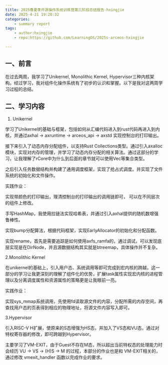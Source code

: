 ```yaml
---
title: 2025春夏季开源操作系统训练营第三阶段总结报告-hxingjie
date: 2025-4-21 19:20:32
categories:
    - summary report
tags:
    - author:hxingjie
    - repo:https://github.com/LearningOS/2025s-arceos-hxingjie

---
```



## 一、前言

在过去两周，我学习了Unikernel, Monolithic Kernel, Hypervisor三种内核架构。经过学习，我对组件化操作系统有了初步的认识和掌握。以下是我对这两周学习过程的总结。




## 二、学习内容

1. Unikernel

学习了Unikernel的基础与框架，包括如何从汇编代码进入到rust代码再进入到内核，并通过axhal -> axruntime -> arceos_api -> axstd 实现控制台的打印输出。

接下来引入了动态内存分配组件，以支持Rust Collections类型。通过引入axalloc模块，实现对内存的管理，并学习了动态内存分配的相关算法。通过这部分的学习，让我理解了rCore中为什么到后面的章节就可以使用Vec等集合类型。

之后引入任务数据结构并构建了通用调度框架，实现了抢占式调度。并实现了文件系统的初始化和文件操作。

实践作业：

实现带颜色的打印输出，理清控制台的打印输出的调用链即可， 可以在不同层次的组件上修改。

手写HashMap，我使用拉链法实现哈希表，并通过引入axhal提供的随机数增强鲁棒性。

实现bump分配算法，根据代码框架，实现EarlyAllocator的初始化和分配函数。

实现rename，首先是需要追踪是如何使用axfs_ramfa的，通过调试，可以发现底层实现是在DirNode，并且源数据结构其实就是btreemap，具体操作并不复杂。



2.Monolithic Kernel

在unikernel的基础上，引入用户态、系统调用等即可完成到宏内核的跨越，这一部分的学习让我更深刻的理解了组件化的优势，扩展task属性实现宏内核的进程管理以及分离调度属性和资源属性的策略更是让我眼前一亮。

实践作业：

实现sys_mmap系统调用，先使用fd读取源文件的内容，分配所需的内存空间，再查找用户态的页表得到相应的物理地址，将源文件内容写入即可。



3.Hypervisor

引入RISC-V H扩展，使原来的S态增强为HS态，并加入了VS态和VU态，通过对特权寄存器的修改，即可跨越到Hypervisor。

主要学习了VM-EXIT，由于Guest不存在M态，所以超出当前特权态的处理能力时会经历 VU -> VS -> (H)S -> M 的过程，本部分的作业也是和 VM-EXIT相关的，通过修改 vmexit_handler 函数以完成作业的要求。
